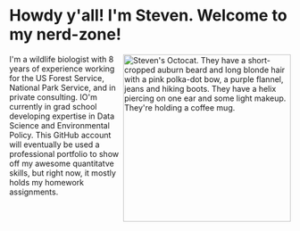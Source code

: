 # Howdy y'all! I'm Steven. Welcome to my nerd-zone! 
<picture>
  <img align="right" alt="Steven's Octocat. They have a short-cropped auburn beard and long blonde hair with a pink polka-dot bow, a purple flannel, jeans and hiking boots. They have a helix piercing on one ear and some light makeup. They're holding a coffee mug." src="https://i.imgur.com/i2guTrD.png" width = "300" style="max-width: 100%;" >
</picture>
I'm a wildlife biologist with 8 years of experience working for the US Forest Service, National Park Service, and in private consulting. IO'm currently in grad school developing expertise in Data Science and Environmental Policy. This GitHub account will eventually be used a professional portfolio to show off my awesome quantitatve skills, but right now, it mostly holds my homework assignments. 



<!--
**steven-mitchell/steven-mitchell** is a ✨ _special_ ✨ repository because its `README.md` (this file) appears on your GitHub profile.

Here are some ideas to get you started:

- 🔭 I’m currently working on ...
- 🌱 I’m currently learning ...
- 👯 I’m looking to collaborate on ...
- 🤔 I’m looking for help with ...
- 💬 Ask me about ...
- 📫 How to reach me: ...
- 😄 Pronouns: ...
- ⚡ Fun fact: ...
-->
